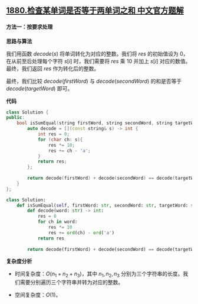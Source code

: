 ## [1880.检查某单词是否等于两单词之和 中文官方题解](https://leetcode.cn/problems/check-if-word-equals-summation-of-two-words/solutions/100000/jian-cha-mou-dan-ci-shi-fou-deng-yu-lian-3f75)

#### 方法一：按要求处理

**思路与算法**

我们用函数 $\textit{decode}(s)$ 将单词转化为对应的整数。我们将 $\textit{res}$ 的初始值设为 $0$，在从前至后处理每个字符 $s[i]$ 时，我们需要将 $\textit{res}$ 乘 $10$ 并加上 $s[i]$ 对应的数值。最终，我们返回 $\textit{res}$ 作为转化后的整数。

最终，我们比较 $\textit{decode}(\textit{firstWord})$ 与 $\textit{decode}(\textit{secondWord})$ 的和是否等于 $\textit{decode}(\textit{targetWord})$ 即可。

**代码**

```C++ [sol1-C++]
class Solution {
public:
    bool isSumEqual(string firstWord, string secondWord, string targetWord) {
        auto decode = [](const string& s) -> int {
            int res = 0;
            for (char ch: s){
                res *= 10;
                res += ch - 'a';
            }
            return res;
        };
        
        return decode(firstWord) + decode(secondWord) == decode(targetWord);
    }
};
```


```Python [sol1-Python3]
class Solution:
    def isSumEqual(self, firstWord: str, secondWord: str, targetWord: str) -> bool:
        def decode(word: str) -> int:
            res = 0
            for ch in word:
                res *= 10
                res += ord(ch) - ord('a')
            return res
        
        return decode(firstWord) + decode(secondWord) == decode(targetWord)
```

**复杂度分析**

- 时间复杂度：$O(n_1+n_2+n_3)$，其中 $n_1, n_2, n_3$ 分别为三个字符串的长度。我们需要分别遍历三个字符串并转为对应的整数。

- 空间复杂度：$O(1)$。